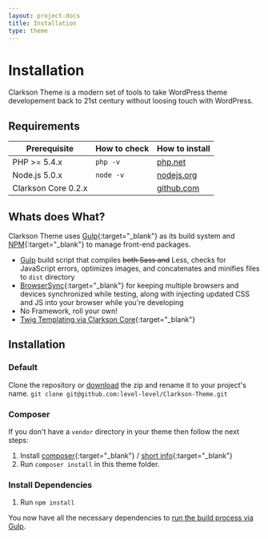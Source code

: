 ```yaml
---
layout: project-docs
title: Installation
type: theme
---
```

# Installation

Clarkson Theme is a modern set of tools to take WordPress theme developement back to 21st century without loosing touch with WordPress.

## Requirements

| Prerequisite    | How to check | How to install
| --------------- | ------------ | ------------- |
| PHP >= 5.4.x    | `php -v`     | [php.net](http://php.net/manual/en/install.php) |
| Node.js 5.0.x   | `node -v`    | [nodejs.org](http://nodejs.org/) |
| Clarkson Core 0.2.x  |              | [github.com](https://github.com/level-level/Clarkson-Core) |

## Whats does What?

Clarkson Theme uses [Gulp](http://gulpjs.com/){:target="_blank"} as its build system and [NPM](https://docs.npmjs.com/getting-started/installing-npm-packages-locally){:target="_blank"} to manage front-end packages.

* [Gulp](http://gulpjs.com/) build script that compiles ~~both Sass and~~ Less, checks for JavaScript errors, optimizes images, and concatenates and minifies files to `dist` directory
* [BrowserSync](http://www.browsersync.io/){:target="_blank"} for keeping multiple browsers and devices synchronized while testing, along with injecting updated CSS and JS into your browser while you're developing
* No Framework, roll your own!
* [Twig Templating via Clarkson Core](http://twig.sensiolabs.org/){:target="_blank"}

## Installation

### Default
Clone the repository or [download](https://github.com/level-level/Clarkson-Theme/archive/master.zip) the zip and rename it to your project's name.
`git clone git@github.com:level-level/Clarkson-Theme.git`

### Composer
If you don't have a `vendor` directory in your theme then follow the next steps:
1. Install [composer](https://getcomposer.org/doc/00-intro.md#installation-linux-unix-osx){:target="_blank"} / [short info](https://www.abeautifulsite.net/installing-composer-on-os-x){:target="_blank"}
2. Run `composer install` in this theme folder.

### Install Dependencies

1. Run `npm install`

You now have all the necessary dependencies to [run the build process via Gulp](/theme/docs/usage.html).